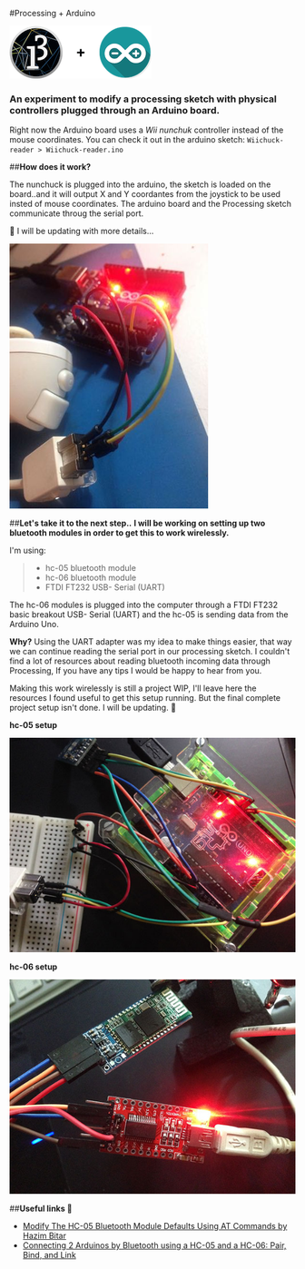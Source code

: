 
#Processing + Arduino

![Processing](./images/processing-cover.png)


### An experiment to modify a processing sketch with physical controllers plugged through an Arduino board.

Right now the Arduino board uses a *Wii nunchuk* controller instead of the mouse coordinates. You can check it out in the arduino sketch: `Wiichuck-reader > Wiichuck-reader.ino`

##**How does it work?**

The nunchuck is plugged into the arduino, the sketch is loaded on the board..and it will output X and Y coordantes from the joystick to be used insted of mouse coordinates. The arduino board and the Processing sketch communicate throug the serial port.

:pushpin: I will be updating with more details...

![](./images/nunchuck-arduino.jpeg)

##**Let's take it to the next step..**
**I will be working on setting up two bluetooth modules in order to get this to work wirelessly.**

I'm using:
> * hc-05 bluetooth module
> * hc-06 bluetooth module
> * FTDI FT232 USB- Serial (UART)

The hc-06 modules is plugged into the computer through a FTDI FT232 basic breakout USB- Serial (UART) and the hc-05 is sending data from the Arduino Uno.

**Why?** Using the UART adapter was my idea to make things easier, that way we can continue reading the serial port in our processing sketch. I couldn't find a lot of resources about reading bluetooth incoming data through Processing, If you have any tips I would be happy to hear from you.


Making this work wirelessly is still a project WIP, I'll leave here the resources I found useful to get this setup running. But the final complete project setup isn't done. I will be updating. :speech_balloon:

**hc-05 setup**

![](./images/hc-05.jpg)

**hc-06 setup**

![](./images/hc-06.jpg)



##**Useful links :raised_hands:**
* [Modify The HC-05 Bluetooth Module Defaults Using AT Commands by Hazim Bitar](http://www.techbitar.com/modify-the-hc-05-bluetooth-module-defaults-using-at-commands.html)
* [Connecting 2 Arduinos by Bluetooth using a HC-05 and a HC-06: Pair, Bind, and Link](http://www.martyncurrey.com/connecting-2-arduinos-by-bluetooth-using-a-hc-05-and-a-hc-06-pair-bind-and-link/)